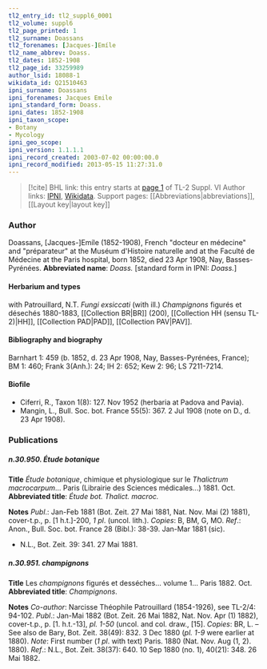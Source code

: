 ```yaml
---
tl2_entry_id: tl2_suppl6_0001
tl2_volume: suppl6
tl2_page_printed: 1
tl2_surname: Doassans
tl2_forenames: [Jacques-]Emíle
tl2_name_abbrev: Doass.
tl2_dates: 1852-1908
tl2_page_id: 33259989
author_lsid: 18088-1
wikidata_id: Q21510463
ipni_surname: Doassans
ipni_forenames: Jacques Emile
ipni_standard_form: Doass.
ipni_dates: 1852-1908
ipni_taxon_scope: 
- Botany
- Mycology
ipni_geo_scope: 
ipni_version: 1.1.1.1
ipni_record_created: 2003-07-02 00:00:00.0
ipni_record_modified: 2013-05-15 11:27:31.0
---
```


> [!cite] BHL link: this entry starts at [page 1](https://www.biodiversitylibrary.org/page/33259989) of TL-2 Suppl. VI
> Author links: [IPNI](https://www.ipni.org/a/18088-1), [Wikidata](https://www.wikidata.org/wiki/Q21510463). Support pages: [[Abbreviations|abbreviations]], [[Layout key|layout key]]

### Author

Doassans, \[Jacques-\]Emíle (1852-1908), French "docteur en médecine" and "préparateur" at the Muséum d'Histoire naturelle and at the Faculté de Médecine at the Paris hospital, born 1852, died 23 Apr 1908, Nay, Basses-Pyrénées. 
**Abbreviated name**: *Doass.* \[standard form in IPNI: *Doass.*\]

#### Herbarium and types

with Patrouillard, N.T. *Fungi exsiccati* (with ill.) *Champignons* figurés et désechés 1880-1883, [[Collection BR|BR]] (200), [[Collection HH (sensu TL-2)|HH]], [[Collection PAD|PAD]], [[Collection PAV|PAV]].

#### Bibliography and biography

Barnhart 1: 459 (b. 1852, d. 23 Apr 1908, Nay, Basses-Pyrénées, France); BM 1: 460; Frank 3(Anh.): 24; IH 2: 652; Kew 2: 96; LS 7211-7214.

#### Biofile

- Ciferri, R., Taxon 1(8): 127. Nov 1952 (herbaria at Padova and Pavia).
- Mangin, L., Bull. Soc. bot. France 55(5): 367. 2 Jul 1908 (note on D., d. 23 Apr 1908).

### Publications

##### n.30.950. Étude botanique

**Title**
*Étude botanique*, chimique et physiologique sur le *Thalictrum macrocarpum*... Paris (Librairie des Sciences médicales...) 1881. Oct.
**Abbreviated title**: *Étude bot. Thalict. macroc.*

**Notes**
*Publ*.: Jan-Feb 1881 (Bot. Zeit. 27 Mai 1881, Nat. Nov. Mai (2) 1881), cover-t.p., p. \[1 h.t.\]-200, *1 pl*. (uncol. lith.). *Copies*: B, BM, G, MO.
*Ref*.: Anon., Bull. Soc. bot. France 28 (Bibl.): 38-39. Jan-Mar 1881 (sic).
- N.L., Bot. Zeit. 39: 341. 27 Mai 1881.

##### n.30.951. champignons

**Title**
Les *champignons* figurés et desséches... volume 1... Paris 1882. Oct.
**Abbreviated title**: *Champignons*.

**Notes**
*Co-author*: Narcisse Théophile Patrouillard (1854-1926), see TL-2/4: 94-102.
*Publ*.: Jan-Mai 1882 (Bot. Zeit. 26 Mai 1882, Nat. Nov. Apr (1) 1882), cover-t.p., p. \[1. h.t.-13\], *pl. 1-50* (uncol. and col. draw., \[15\]. *Copies*: BR, L. – See also de Bary, Bot. Zeit. 38(49): 832. 3 Dec 1880 (*pl. 1-9* were earlier at 1880).
*Note*: First number (*1 pl*. with text) Paris. 1880 (Nat. Nov. Aug (1, 2). 1880).
*Ref*.: N.L., Bot. Zeit. 38(37): 640. 10 Sep 1880 (no. 1), 40(21): 348. 26 Mai 1882.

